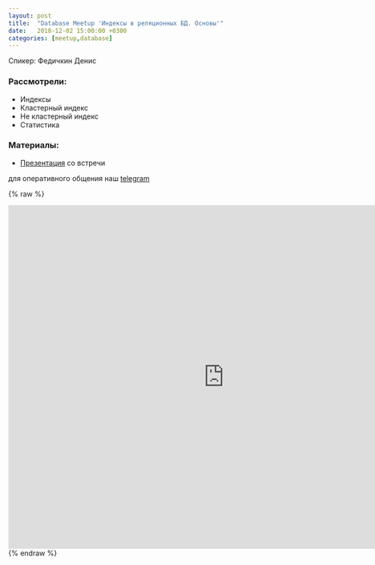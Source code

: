 ```yaml
---
layout: post
title:  "Database Meetup 'Индексы в реляционных БД. Основы'"
date:   2018-12-02 15:00:00 +0300
categories: [meetup,database]
---
```


Спикер: Федичкин Денис

### Рассмотрели:
 
 - Индексы
 - Кластерный индекс
 - Не кластерный индекс
 - Статистика

### Материалы:

- [Презентация] со встречи

для оперативного общения наш [telegram]

{% raw %}
<iframe width="860" height="686" src="https://www.youtube.com/embed/caSQOuTynpI" frameborder="0" allow="accelerometer; autoplay; encrypted-media; gyroscope; picture-in-picture" allowfullscreen></iframe>
{% endraw %}

[telegram]: https://t.me/devcomanda
[Презентация]: https://docs.google.com/presentation/d/1t-N7CLuu2rPfCrvZLp-RCnrPKF6lUzwzzU4-MRoJc2Y/edit?usp=sharing